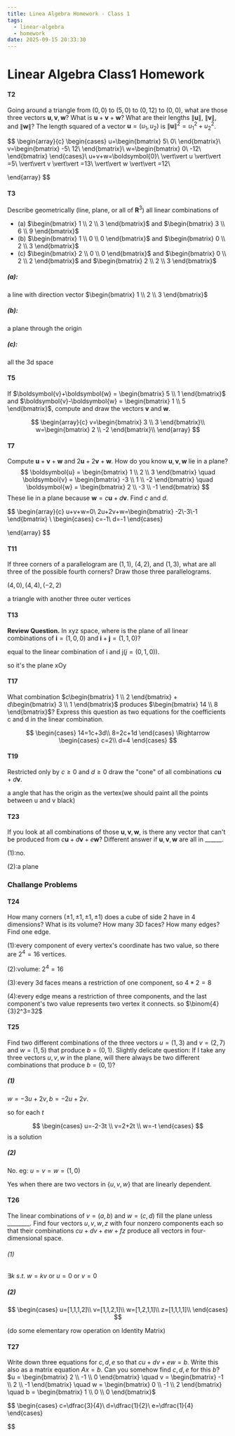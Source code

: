 ```yaml
---
title: Linea Algebra Homework - Class 1
tags:
  - linear-algebra
  - homework
date: 2025-09-15 20:33:30
---
```



# Linear Algebra Class1 Homework


#### T2

<div class='cbox'>

Going around a triangle from $(0,0)$ to $(5,0)$ to $(0,12)$ to $(0,0)$, what are those three vectors $\boldsymbol{u}, \boldsymbol{v}, \boldsymbol{w}$? What is $\boldsymbol{u}+\boldsymbol{v}+\boldsymbol{w}$? What are their lengths $\|\boldsymbol{u}\|$, $\|\boldsymbol{v}\|$, and $\|\boldsymbol{w}\|$? The length squared of a vector $\boldsymbol{u} = (u_1, u_2)$ is $\|\boldsymbol{u}\|^2 = u_1^2 + u_2^2$.

</div>

<div class='pbox'>

$$
\begin{array}{c}
\begin{cases}
u=\begin{bmatrix}
5\\
0\\
\end{bmatrix}\\
v=\begin{bmatrix}
-5\\
12\\
\end{bmatrix}\\
w=\begin{bmatrix}
0\\
-12\\
\end{bmatrix}
\end{cases}\\
u+v+w=\boldsymbol{0}\\
\vert\vert u \vert\vert =5\\
\vert\vert v \vert\vert =13\\
\vert\vert w \vert\vert =12\\

\end{array}
$$

</div>





#### T3

<div class='cbox'>

Describe geometrically (line, plane, or all of $\mathbf{R}^3$) all linear combinations of
- (a) $\begin{bmatrix} 1 \\ 2 \\ 3 \end{bmatrix}$ and $\begin{bmatrix} 3 \\ 6 \\ 9 \end{bmatrix}$
- (b) $\begin{bmatrix} 1 \\ 0 \\ 0 \end{bmatrix}$ and $\begin{bmatrix} 0 \\ 2 \\ 3 \end{bmatrix}$
- (c) $\begin{bmatrix} 2 \\ 0 \\ 0 \end{bmatrix}$ and $\begin{bmatrix} 0 \\ 2 \\ 2 \end{bmatrix}$ and $\begin{bmatrix} 2 \\ 2 \\ 3 \end{bmatrix}$

</div>

<div class='pbox'>

##### (a):

a line with direction vector $\begin{bmatrix} 1 \\ 2 \\ 3 \end{bmatrix}$

##### (b):

a plane through the origin

##### (c):

all the 3d space

</div>


#### T5

<div class='cbox'>

If $\boldsymbol{v}+\boldsymbol{w} = \begin{bmatrix} 5 \\ 1 \end{bmatrix}$ and $\boldsymbol{v}-\boldsymbol{w} = \begin{bmatrix} 1 \\ 5 \end{bmatrix}$, compute and draw the vectors $\boldsymbol{v}$ and $\boldsymbol{w}$.

</div>

<div class='pbox'>

$$
\begin{array}{c}
v=\begin{bmatrix} 3 \\ 3 \end{bmatrix}\\
w=\begin{bmatrix} 2 \\ -2 \end{bmatrix}\\
\end{array}
$$

</div>





#### T7

<div class='cbox'>

Compute $\boldsymbol{u}+\boldsymbol{v}+\boldsymbol{w}$ and $2\boldsymbol{u}+2\boldsymbol{v}+\boldsymbol{w}$. How do you know $\boldsymbol{u}, \boldsymbol{v}, \boldsymbol{w}$ lie in a plane?
$$ \boldsymbol{u} = \begin{bmatrix} 1 \\ 2 \\ 3 \end{bmatrix} \quad \boldsymbol{v} = \begin{bmatrix} -3 \\ 1 \\ -2 \end{bmatrix} \quad \boldsymbol{w} = \begin{bmatrix} 2 \\ -3 \\ -1 \end{bmatrix} $$
These lie in a plane because $\boldsymbol{w} = c\boldsymbol{u} + d\boldsymbol{v}$. Find $c$ and $d$.

</div>

<div class='pbox'>

$$
\begin{array}{c}
u+v+w=0\\
2u+2v+w=\begin{bmatrix}
-2\\-3\\-1
\end{bmatrix}
\\
\begin{cases}
c=-1\\
d=-1
\end{cases}


\end{array}
$$

</div>



#### T11

<div class='cbox'>

If three corners of a parallelogram are $(1,1)$, $(4,2)$, and $(1,3)$, what are all three of the possible fourth corners? Draw those three parallelograms.

</div>

<div class='pbox'>

$(4,0),(4,4),(-2,2)$

a triangle with another three outer vertices

</div>



#### T13

<div class='cbox'>

**Review Question.** In xyz space, where is the plane of all linear combinations of $\boldsymbol{i} = (1,0,0)$ and $\boldsymbol{i}+\boldsymbol{j} = (1,1,0)$?

</div>

<div class='pbox'>

equal to the linear combination of i and j($j=(0,1,0)$).

so it's the plane xOy

</div>



#### T17

<div class='cbox'>

What combination $c\begin{bmatrix} 1 \\ 2 \end{bmatrix} + d\begin{bmatrix} 3 \\ 1 \end{bmatrix}$ produces $\begin{bmatrix} 14 \\ 8 \end{bmatrix}$? Express this question as two equations for the coefficients c and d in the linear combination.

</div>

<div class='pbox'>

$$
\begin{cases}
    14=1c+3d\\
    8=2c+1d
\end{cases}
 \Rightarrow 
\begin{cases}
    c=2\\
    d=4
\end{cases}
$$

</div>

#### T19

<div class='cbox'>

Restricted only by $c \ge 0$ and $d \ge 0$ draw the "cone" of all combinations $c\boldsymbol{u}+d\boldsymbol{v}$.

a angle that has the origin as the vertex(we should paint all the points between u and v black)

</div>

#### T23

<div class='cbox'>

If you look at all combinations of those $\boldsymbol{u}, \boldsymbol{v}, \boldsymbol{w}$, is there any vector that can't be produced from $c\boldsymbol{u} + d\boldsymbol{v} + e\boldsymbol{w}$? Different answer if $\boldsymbol{u}, \boldsymbol{v}, \boldsymbol{w}$ are all in \_\_\_\_\_\_.

</div>

<div class='pbox'>

(1):no.

(2):a plane

</div>


### Challange Problems

#### T24

<div class='cbox'>

How many corners $(\pm 1, \pm 1, \pm 1, \pm 1)$ does a cube of side 2 have in 4 dimensions? What is its volume? How many 3D faces? How many edges? Find one edge.

</div>

<div class='pbox'>

(1):every component of every vertex's coordinate has two value, so there are $2^4=16$ vertices.

(2):volume: $2^4=16$

(3):every 3d faces means a restriction of one component, so $4*2=8$

(4):every edge means a restriction of three components, and the last component's two value represents two vertex it connects. so $\binom{4}{3}2^3=32$

</div>



#### T25

<div class='cbox'>

Find two different combinations of the three vectors $u = (1, 3)$ and $v = (2, 7)$ and $w = (1, 5)$ that produce $b = (0, 1)$. Slightly delicate question: If I take any three vectors $u, v, w$ in the plane, will there always be two different combinations that produce $b = (0, 1)$?

</div>

<div class='pbox'>

##### (1)

$w=-3u+2v,b=-2u+2v$.

so for each $t$

$$
\begin{cases}
u=-2-3t \\
v=2+2t \\
w=-t
\end{cases}
$$
is a solution

##### (2)

No. eg: $u=v=w=(1,0)$

Yes when there are two vectors in $\{u,v,w\}$ that are linearly dependent.

</div>



#### T26

<div class='cbox'>

The linear combinations of $v = (a, b)$ and $w = (c, d)$ fill the plane unless \_\_\_\_\_\_\_\_. Find four vectors $u, v, w, z$ with four nonzero components each so that their combinations $cu + dv + ew + fz$ produce all vectors in four-dimensional space.

</div>

<div class='pbox'>

###### (1)

$\exists k \ s.t.\ w=kv \text{ or } u=0 \text{ or } v=0$

##### (2)

$$
\begin{cases}
u=[1,1,1,2]\\
v=[1,1,2,1]\\
w=[1,2,1,1]\\
z=[1,1,1,1]\\
\end{cases}
$$

(do some elementary row operation on Identity Matrix)

</div>



#### T27

<div class='cbox'>

Write down three equations for $c, d, e$ so that $cu + dv + ew = b$. Write this also as a matrix equation $Ax = b$. Can you somehow find $c, d, e$ for this $b$?
$u = \begin{bmatrix} 2 \\ -1 \\ 0 \end{bmatrix} \quad v = \begin{bmatrix} -1 \\ 2 \\ -1 \end{bmatrix} \quad w = \begin{bmatrix} 0 \\ -1 \\ 2 \end{bmatrix} \quad b = \begin{bmatrix} 1 \\ 0 \\ 0 \end{bmatrix}$

</div>

<div class='pbox'>

$$
\begin{cases}
c=\dfrac{3}{4}\\
d=\dfrac{1}{2}\\
e=\dfrac{1}{4}
\end{cases}

$$

</div>




